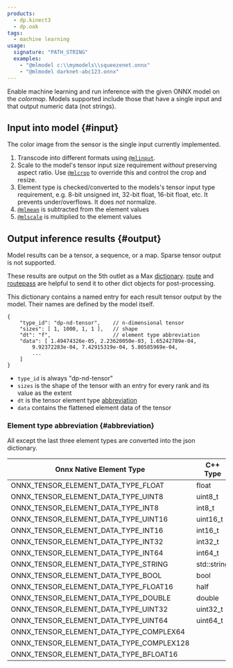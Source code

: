 ```yaml
---
products:
  - dp.kinect3
  - dp.oak
tags:
  - machine learning
usage:
  signature: "PATH_STRING"
  examples:
    - "@mlmodel c:\\mymodels\\squeezenet.onnx"
    - "@mlmodel darknet-abc123.onnx"
---
```


Enable machine learning and run inference with the given ONNX model on the *colormap*.
Models supported include those that have a single input and that output numeric data (not strings).

## Input into model {#input}

The color image from the sensor is the single input currently implemented.

1. Transcode into different formats using [`@mlinput`](mlinput.md).
2. Scale to the model's tensor input size requirement *without* preserving aspect ratio.
   Use [`@mlcrop`](mlcrop.md) to override this and control the crop and resize.
3. Element type is checked/converted to the models's tensor input type requirement, e.g.
   8-bit unsigned int, 32-bit float, 16-bit float, etc. It prevents under/overflows.
   It does *not* normalize.
4. [`@mlmean`](mlmean.md) is subtracted from the element values
5. [`@mlscale`](mlscale.md) is multiplied to the element values

## Output inference results {#output}

Model results can be a tensor, a sequence, or a map. Sparse tensor output is not supported.

These results are output on the 5th outlet as a
Max [dictionary](https://docs.cycling74.com/max7/vignettes/dictionaries).
[route](https://docs.cycling74.com/max7/refpages/route)
and [routepass](https://docs.cycling74.com/max7/refpages/routepass?q=route)
are helpful to send it to other dict objects for post-processing.

This dictionary contains a named entry for each result tensor output by the model. Their names are defined by the model itself.

```jsonc
{
    "type_id": "dp-nd-tensor",    // n-dimensional tensor
    "sizes": [ 1, 1000, 1, 1 ],   // shape
    "dt": "f",                    // element type abbreviation
    "data": [ 1.49474326e-05, 2.23620050e-03, 1.65242789e-04,
        9.92372283e-04, 7.42915319e-04, 5.80585969e-04,
        ...
    ]
}
```

* `type_id` is always "dp-nd-tensor"
* `sizes` is the shape of the tensor with an entry for every rank and its value as the extent
* `dt` is the tensor element type [abbreviation](#abbreviation)
* `data` contains the flattened element data of the tensor

### Element type abbreviation {#abbreviation}

All except the last three element types are converted into the json dictionary.

| Onnx Native Element Type                 | C++ Type    | Abbreviation |
|------------------------------------------|-------------|:------------:|
| ONNX_TENSOR_ELEMENT_DATA_TYPE_FLOAT      | float       | f            |
| ONNX_TENSOR_ELEMENT_DATA_TYPE_UINT8      | uint8_t     | u            |
| ONNX_TENSOR_ELEMENT_DATA_TYPE_INT8       | int8_t      | c            |
| ONNX_TENSOR_ELEMENT_DATA_TYPE_UINT16     | uint16_t    | w            |
| ONNX_TENSOR_ELEMENT_DATA_TYPE_INT16      | int16_t     | s            |
| ONNX_TENSOR_ELEMENT_DATA_TYPE_INT32      | int32_t     | i            |
| ONNX_TENSOR_ELEMENT_DATA_TYPE_INT64      | int64_t     | j            |
| ONNX_TENSOR_ELEMENT_DATA_TYPE_STRING     | std::string | t            |
| ONNX_TENSOR_ELEMENT_DATA_TYPE_BOOL       | bool        | b            |
| ONNX_TENSOR_ELEMENT_DATA_TYPE_FLOAT16    | half        | h            |
| ONNX_TENSOR_ELEMENT_DATA_TYPE_DOUBLE     | double      | d            |
| ONNX_TENSOR_ELEMENT_DATA_TYPE_UINT32     | uint32_t    | k            |
| ONNX_TENSOR_ELEMENT_DATA_TYPE_UINT64     | uint64_t    | m            |
| ONNX_TENSOR_ELEMENT_DATA_TYPE_COMPLEX64  |             |              |
| ONNX_TENSOR_ELEMENT_DATA_TYPE_COMPLEX128 |             |              |
| ONNX_TENSOR_ELEMENT_DATA_TYPE_BFLOAT16   |             |              |
